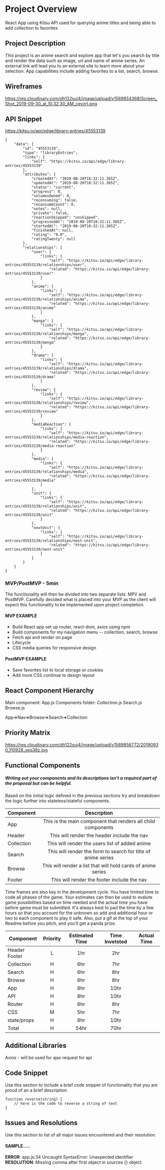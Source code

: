 # Project Overview

React App using Kitsu API used for querying anime titles and being able to add collection to favorites


## Project Description

This project is an anime search and explore app that let's you search by title and render the data such as image, url and name of anime series. An external link will lead you to an external site to learn more about your selection. App capabilities include adding favorites to a list, search, browse.

## Wireframes

https://res.cloudinary.com/dh122sui4/image/upload/v1569854368/Screen_Shot_2019-09-30_at_10.32.30_AM_cevzrl.png

## API Snippet
https://kitsu.io/api/edge/library-entries/45553139
```
{
    "data": {
        "id": "45553139",
        "type": "libraryEntries",
        "links": {
            "self": "https://kitsu.io/api/edge/library-entries/45553139"
        },
        "attributes": {
            "createdAt": "2019-08-20T18:32:11.365Z",
            "updatedAt": "2019-08-20T18:32:11.365Z",
            "status": "current",
            "progress": 0,
            "volumesOwned": 0,
            "reconsuming": false,
            "reconsumeCount": 0,
            "notes": null,
            "private": false,
            "reactionSkipped": "unskipped",
            "progressedAt": "2019-08-20T18:32:11.365Z",
            "startedAt": "2019-08-20T18:32:11.365Z",
            "finishedAt": null,
            "rating": "0.0",
            "ratingTwenty": null
        },
        "relationships": {
            "user": {
                "links": {
                    "self": "https://kitsu.io/api/edge/library-entries/45553139/relationships/user",
                    "related": "https://kitsu.io/api/edge/library-entries/45553139/user"
                }
            },
            "anime": {
                "links": {
                    "self": "https://kitsu.io/api/edge/library-entries/45553139/relationships/anime",
                    "related": "https://kitsu.io/api/edge/library-entries/45553139/anime"
                }
            },
            "manga": {
                "links": {
                    "self": "https://kitsu.io/api/edge/library-entries/45553139/relationships/manga",
                    "related": "https://kitsu.io/api/edge/library-entries/45553139/manga"
                }
            },
            "drama": {
                "links": {
                    "self": "https://kitsu.io/api/edge/library-entries/45553139/relationships/drama",
                    "related": "https://kitsu.io/api/edge/library-entries/45553139/drama"
                }
            },
            "review": {
                "links": {
                    "self": "https://kitsu.io/api/edge/library-entries/45553139/relationships/review",
                    "related": "https://kitsu.io/api/edge/library-entries/45553139/review"
                }
            },
            "mediaReaction": {
                "links": {
                    "self": "https://kitsu.io/api/edge/library-entries/45553139/relationships/media-reaction",
                    "related": "https://kitsu.io/api/edge/library-entries/45553139/media-reaction"
                }
            },
            "media": {
                "links": {
                    "self": "https://kitsu.io/api/edge/library-entries/45553139/relationships/media",
                    "related": "https://kitsu.io/api/edge/library-entries/45553139/media"
                }
            },
            "unit": {
                "links": {
                    "self": "https://kitsu.io/api/edge/library-entries/45553139/relationships/unit",
                    "related": "https://kitsu.io/api/edge/library-entries/45553139/unit"
                }
            },
            "nextUnit": {
                "links": {
                    "self": "https://kitsu.io/api/edge/library-entries/45553139/relationships/next-unit",
                    "related": "https://kitsu.io/api/edge/library-entries/45553139/next-unit"
                }
            }
        }
    }
}
```

### MVP/PostMVP - 5min

The functionality will then be divided into two separate lists: MPV and PostMVP.  Carefully decided what is placed into your MVP as the client will expect this functionality to be implemented upon project completion.  

#### MVP EXAMPLE
- Build React app set up router, react-dom, axios using npm
- Build components for my navigation menu -- collection, search, browse
- Fetch api and render on page
- Lifecycle 
- CSS media queries for responsive design

#### PostMVP EXAMPLE

- Save favorites list to local storage or cookies
- Add more CSS continue to design layout

## React Component Hierarchy
Main component: App.js
Components folder:
Collection.js
Search.js
Browse.js

App=>Nav=>Browse=>Search=>Collection

## Priority Matrix

https://res.cloudinary.com/dh122sui4/image/upload/v1569856772/20190930_110928_veq38z.jpg

## Functional Components
##### Writing out your components and its descriptions isn't a required part of the proposal but can be helpful.

Based on the initial logic defined in the previous sections try and breakdown the logic further into stateless/stateful components. 

| Component     |                       Description                             | 
|      ---      |                       :---:                                   |  
| App           | This is the main component that renders all child components  |
| Header        | This will render the header include the nav                   | 
| Collection    | This will render the users list of added anime                |
| Search        | This will render the form to search for title of anime series |
| Browse        | This will render a list that will hold cards of anime series  |
| Footer        | This will render the footer include the nav                   | 


Time frames are also key in the development cycle.  You have limited time to code all phases of the game.  Your estimates can then be used to evalute game possibilities based on time needed and the actual time you have before game must be submitted. It's always best to pad the time by a few hours so that you account for the unknown so add and additional hour or two to each component to play it safe. Also, put a gif at the top of your Readme before you pitch, and you'll get a panda prize.

| Component | Priority | Estimated Time | Time Invetsted | Actual Time |
| --- | :---: |  :---: | :---: | :---: |
|Header Footer|    L   | 1hr   | 2hr   |
|  Collection |    H   | 6hr   | 7hr   |
|  Search     |    H   | 6hr   | 8hr   |
|  Browse     |    H   | 6hr   | 8hr   |
|   App       |    H   | 8hr   | 10hr  | 
|   API       |    H   | 8hr   | 10hr  |
|  Router     |    H   | 6hr   | 8hr   |
|  CSS        |    M   | 5hr   | 7hr   |
| state/props |    H   | 8hr   | 10hr  |
| Total       |    H   | 54hr  | 70hr  | 


## Additional Libraries
Axios - will be used for ajax request for api

## Code Snippet

Use this section to include a brief code snippet of functionality that you are proud of an a brief description  

```
function reverse(string) {
	// here is the code to reverse a string of text
}
```

## Issues and Resolutions
 Use this section to list of all major issues encountered and their resolution.

#### SAMPLE.....
**ERROR**: app.js:34 Uncaught SyntaxError: Unexpected identifier                                
**RESOLUTION**: Missing comma after first object in sources {} object